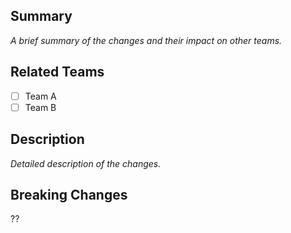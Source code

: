 ## Summary
_A brief summary of the changes and their impact on other teams._

## Related Teams
- [ ] Team A
- [ ] Team B

## Description
_Detailed description of the changes._

## Breaking Changes
??
